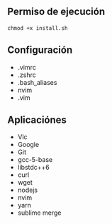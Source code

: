 ## Permiso de ejecución

```
chmod +x install.sh
```

## Configuración

- .vimrc
- .zshrc
- .bash_aliases
- nvim
- .vim

## Aplicaciónes

- Vlc
- Google
- Git
- gcc-5-base
- libstdc++6
- curl 
- wget
- nodejs
- nvim
- yarn
- sublime merge
